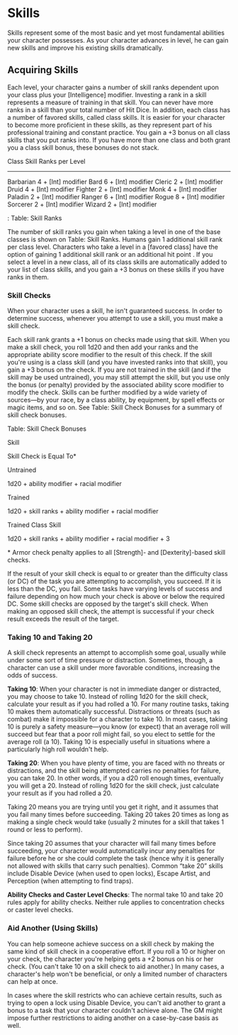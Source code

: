 # Skills

Skills represent some of the most basic and yet most fundamental
abilities your character possesses. As your character advances in
level, he can gain new skills and improve his existing skills
dramatically.

## Acquiring Skills

Each level, your character gains a number of skill ranks
dependent upon your class plus your [Intelligence] modifier.
Investing a rank in a skill represents a measure of training in
that skill. You can never have more ranks in a skill than your
total number of Hit Dice. In addition, each class has a number of
favored skills, called class skills. It is easier for your
character to become more proficient in these skills, as they
represent part of his professional training and constant
practice. You gain a +3 bonus on all class skills that you put
ranks into. If you have more than one class and both grant you a
class skill bonus, these bonuses do not stack.

  Class       Skill Ranks per Level
  ----------- ---------------------
  Barbarian   4 + [Int] modifier
  Bard        6 + [Int] modifier
  Cleric      2 + [Int] modifier
  Druid       4 + [Int] modifier
  Fighter     2 + [Int] modifier
  Monk        4 + [Int] modifier
  Paladin     2 + [Int] modifier
  Ranger      6 + [Int] modifier
  Rogue       8 + [Int] modifier
  Sorcerer    2 + [Int] modifier
  Wizard      2 + [Int] modifier

  : Table: Skill Ranks

The number of skill ranks you gain when taking a level in one of
the base classes is shown on Table: Skill Ranks. Humans gain 1
additional skill rank per class level. Characters who take a
level in a [favored class] have the option of gaining 1
additional skill rank or an additional hit point . If you select
a level in a new class, all of its class skills are automatically
added to your list of class skills, and you gain a +3 bonus on
these skills if you have ranks in them.

### Skill Checks

When your character uses a skill, he isn't guaranteed success. In
order to determine success, whenever you attempt to use a skill,
you must make a skill check.

Each skill rank grants a +1 bonus on checks made using that
skill. When you make a skill check, you roll 1d20 and then add
your ranks and the appropriate ability score modifier to the
result of this check. If the skill you're using is a class skill
(and you have invested ranks into that skill), you gain a +3
bonus on the check. If you are not trained in the skill (and if
the skill may be used untrained), you may still attempt the
skill, but you use only the bonus (or penalty) provided by the
associated ability score modifier to modify the check. Skills can
be further modified by a wide variety of sources—by your race, by
a class ability, by equipment, by spell effects or magic items,
and so on. See Table: Skill Check Bonuses for a summary of skill
check bonuses.

Table: Skill Check Bonuses

Skill

Skill Check is Equal To\*

Untrained

1d20 + ability modifier + racial modifier

Trained

1d20 + skill ranks + ability modifier + racial modifier

Trained Class Skill

1d20 + skill ranks + ability modifier + racial modifier + 3

\* Armor check penalty applies to all [Strength]- and
[Dexterity]-based skill checks.

If the result of your skill check is equal to or greater than the
difficulty class (or DC) of the task you are attempting to
accomplish, you succeed. If it is less than the DC, you fail.
Some tasks have varying levels of success and failure depending
on how much your check is above or below the required DC. Some
skill checks are opposed by the target's skill check. When making
an opposed skill check, the attempt is successful if your check
result exceeds the result of the target.

### Taking 10 and Taking 20

A skill check represents an attempt to accomplish some goal,
usually while under some sort of time pressure or distraction.
Sometimes, though, a character can use a skill under more
favorable conditions, increasing the odds of success.

**Taking 10**: When your character is not in immediate danger or
distracted, you may choose to take 10. Instead of rolling 1d20
for the skill check, calculate your result as if you had rolled a
10. For many routine tasks, taking 10 makes them automatically
successful. Distractions or threats (such as combat) make it
impossible for a character to take 10. In most cases, taking 10
is purely a safety measure—you know (or expect) that an average
roll will succeed but fear that a poor roll might fail, so you
elect to settle for the average roll (a 10). Taking 10 is
especially useful in situations where a particularly high roll
wouldn't help.

**Taking 20**: When you have plenty of time, you are faced with
no threats or distractions, and the skill being attempted carries
no penalties for failure, you can take 20. In other words, if you
a d20 roll enough times, eventually you will get a 20. Instead of
rolling 1d20 for the skill check, just calculate your result as
if you had rolled a 20.

Taking 20 means you are trying until you get it right, and it
assumes that you fail many times before succeeding. Taking 20
takes 20 times as long as making a single check would take
(usually 2 minutes for a skill that takes 1 round or less to
perform).

Since taking 20 assumes that your character will fail many times
before succeeding, your character would automatically incur any
penalties for failure before he or she could complete the task
(hence why it is generally not allowed with skills that carry
such penalties). Common “take 20” skills include Disable Device
(when used to open locks), Escape Artist, and Perception (when
attempting to find traps).

**Ability Checks and Caster Level Checks**: The normal take 10
and take 20 rules apply for ability checks. Neither rule applies
to concentration checks or caster level checks.

### Aid Another (Using Skills)

You can help someone achieve success on a skill check by making
the same kind of skill check in a cooperative effort. If you roll
a 10 or higher on your check, the character you're helping gets a
+2 bonus on his or her check. (You can't take 10 on a skill check
to aid another.) In many cases, a character's help won't be
beneficial, or only a limited number of characters can help at
once.

In cases where the skill restricts who can achieve certain
results, such as trying to open a lock using Disable Device, you
can't aid another to grant a bonus to a task that your character
couldn't achieve alone. The GM might impose further restrictions
to aiding another on a case-by-case basis as well.
